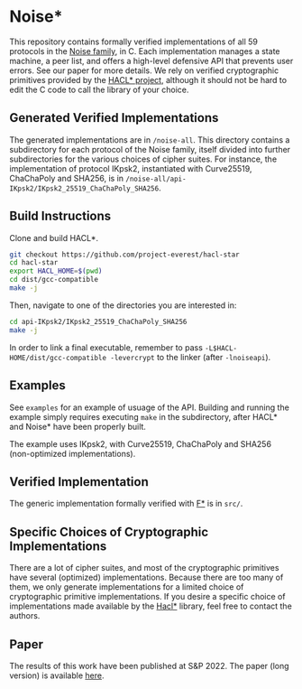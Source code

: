 Noise\*
=======

This repository contains formally verified implementations of all 59 protocols in the
[Noise family](http://www.noiseprotocol.org/), in C.
Each implementation manages a state machine, a peer list, and offers a high-level
defensive API that prevents user errors. See our paper for more details. We rely on
verified cryptographic primitives provided by the
[HACL\* project](https://github.com/project-everest/hacl-star), although it
should not be hard to edit the C code to call the library of your choice.

## Generated Verified Implementations

The generated implementations are in `/noise-all`.
This directory contains a subdirectory for each protocol of the Noise family,
itself divided into further subdirectories for the various choices of cipher suites.
For instance, the implementation of protocol IKpsk2, instantiated with Curve25519, ChaChaPoly and
SHA256, is in `/noise-all/api-IKpsk2/IKpsk2_25519_ChaChaPoly_SHA256`.

## Build Instructions

Clone and build HACL\*.

```bash
git checkout https://github.com/project-everest/hacl-star
cd hacl-star
export HACL_HOME=$(pwd)
cd dist/gcc-compatible
make -j
```

Then, navigate to one of the directories you are interested in:

```bash
cd api-IKpsk2/IKpsk2_25519_ChaChaPoly_SHA256
make -j
```

In order to link a final executable, remember to pass
`-L$HACL-HOME/dist/gcc-compatible -levercrypt` to the linker (after
`-lnoiseapi`).

## Examples

See `examples` for an example of usuage of the API.
Building and running the example simply requires executing `make` in the subdirectory,
after HACL* and Noise\* have been properly built.

The example uses IKpsk2, with Curve25519, ChaChaPoly and SHA256 (non-optimized
implementations).

## Verified Implementation

The generic implementation formally verified with [F\*](https://www.fstar-lang.org/)
is in `src/`.

## Specific Choices of Cryptographic Implementations

There are a lot of cipher suites, and most of the cryptographic primitives have
several (optimized) implementations. Because there are too many of them, we only
generate implementations for a limited choice of cryptographic primitive
implementations. If you desire a specific choice of implementations made available
by the [Hacl\*](https://github.com/project-everest/hacl-star) library, feel free
to contact the authors.

## Paper

The results of this work have been published at S&P 2022.
The paper (long version) is available [here](https://eprint.iacr.org/2022/607.pdf).
